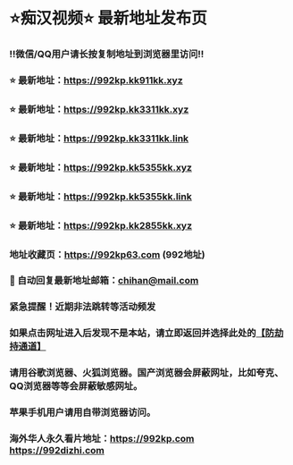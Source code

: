 # ⭐️痴汉视频⭐️ 最新地址发布页

### ‼️微信/QQ用户请长按复制地址到浏览器里访问‼️

### ⭐️ 最新地址：https://992kp.kk911kk.xyz

### ⭐️ 最新地址：https://992kp.kk3311kk.xyz

### ⭐️ 最新地址：https://992kp.kk3311kk.link

### ⭐️ 最新地址：https://992kp.kk5355kk.xyz

### ⭐️ 最新地址：https://992kp.kk5355kk.link

### ⭐️ 最新地址：https://992kp.kk2855kk.xyz



### 地址收藏页：https://992kp63.com (992地址)
### 📧 自动回复最新地址邮箱：chihan@mail.com
### 紧急提醒！近期非法跳转等活动频发
### 如果点击网址进入后发现不是本站，请立即返回并选择此处的[【防劫持通道】](https://23.224.130.222:7583)
### 请用谷歌浏览器、火狐浏览器。国产浏览器会屏蔽网址，比如夸克、QQ浏览器等等会屏蔽敏感网址。
### 苹果手机用户请用自带浏览器访问。
### 海外华人永久看片地址：https://992kp.com  https://992dizhi.com
